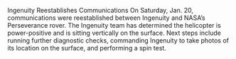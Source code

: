 Ingenuity Reestablishes Communications 
 On Saturday, Jan. 20, communications were reestablished between Ingenuity and NASA’s Perseverance rover. The Ingenuity team has determined the helicopter is power-positive and is sitting vertically on the surface. Next steps include running further diagnostic checks, commanding Ingenuity to take photos of its location on the surface, and performing a spin test.